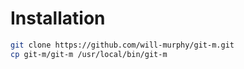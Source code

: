 # Installation

```bash
git clone https://github.com/will-murphy/git-m.git
cp git-m/git-m /usr/local/bin/git-m
```
